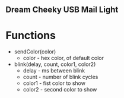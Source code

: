 Dream Cheeky USB Mail Light
---------------------------

# Functions
* sendColor(color)
  * color - hex color, of default color
* blink(delay, count, color1, color2)
  * delay  - ms between blink
  * count  - number of blink cycles
  * color1 - fist color to show
  * color2 - second color to show
